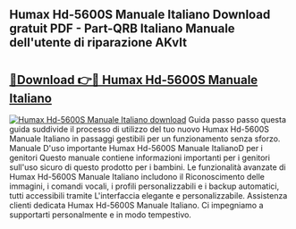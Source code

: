 ## Humax Hd-5600S Manuale Italiano Download gratuit PDF - Part-QRB Italiano Manuale dell'utente di riparazione AKvIt

# <h2><a href="http://df9zmm7.blite.top/?on=Humax+Hd-5600S+Manuale+Italiano">🔗Download 👉🔴 Humax Hd-5600S Manuale Italiano</a></h2>

[![Humax Hd-5600S Manuale Italiano download](https://i.imgur.com/lujVjoI.png)](http://df9zmm7.blite.top/?on=Humax+Hd-5600S+Manuale+Italiano)
Guida passo passo questa guida suddivide il processo di utilizzo del tuo nuovo Humax Hd-5600S Manuale Italiano in passaggi gestibili per un funzionamento senza sforzo. Manuale D'uso importante Humax Hd-5600S Manuale ItalianoD per i genitori Questo manuale contiene informazioni importanti per i genitori sull'uso sicuro di questo prodotto per i bambini. Le funzionalità avanzate di Humax Hd-5600S Manuale Italiano includono il Riconoscimento delle immagini, i comandi vocali, i profili personalizzabili e i backup automatici, tutti accessibili tramite L'interfaccia elegante e personalizzabile. Assistenza clienti dedicata Humax Hd-5600S Manuale Italiano. Ci impegniamo a supportarti personalmente e in modo tempestivo.
